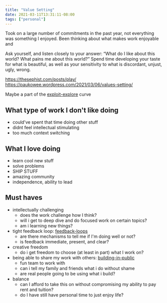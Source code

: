 ```yaml
---
title: "Value Setting"
date: 2021-03-11T13:31:11-08:00
tags: ["personal"]
---
```


Took on a large number of commitments in the past year, not everything was something I enjoyed. Been thinking about what makes work enjoyable and 

 Ask yourself, and listen closely to your answer: “What do I like about this world? What pains me about this world?” Spend time developing your taste for what is beautiful, as well as your sensitivity to what is discordant, unjust, ugly, wrong.

https://thesephist.com/posts/play/
https://paukowee.wordpress.com/2021/03/06/values-setting/

Maybe a part of the [exploit-explore](/thoughts/exploit-explore) curve

## What type of work I don't like doing
  * could've spent that time doing other stuff
  * didnt feel intellectual stimulating
  * too much context switching

## What I love doing
  * learn cool new stuff
  * solve problems
  * SHIP STUFF
  * amazing community
  * independence, ability to lead

## Must haves
* intellectually challenging
  * does the work challenge how I think?
  * will i get to deep dive and do focused work on certain topics?
  * am i learning new things?
* tight feedback loop: [feedback-loops](/thoughts/feedback-loops)
  * are there mechanisms to tell me if I'm doing well or not?
  * is feedback immediate, present, and clear?
* creative freedom
  * do i get freedom to choose (at least in part) what I work on?
* being able to share my work with others: [building-in-public](/thoughts/building-in-public)
  * fun team to work with
  * can i tell my family and friends what i do without shame
  * are real people going to be using what i build?
* balance
  * can I afford to take this on without compromising my ability to pay rent and tuition?
  * do I have still have personal time to just enjoy life?
  